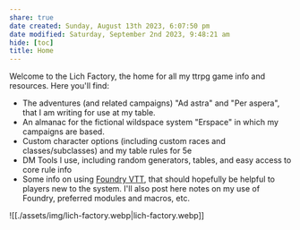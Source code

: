 ```yaml
---
share: true
date created: Sunday, August 13th 2023, 6:07:50 pm
date modified: Saturday, September 2nd 2023, 9:48:21 am
hide: [toc]
title: Home
---
```


Welcome to the Lich Factory, the home for all my ttrpg game info and resources.  Here you'll find:

- The adventures (and related campaigns) "Ad astra" and "Per aspera", that I am writing for use at my table. 
- An almanac for the fictional wildspace system "Erspace" in which my campaigns are based. 
- Custom character options (including custom races and classes/subclasses) and my table rules for 5e
- DM Tools I use, including random generators, tables, and easy access to core rule info 
- Some info on using [Foundry VTT](https://foundryvtt.com), that should hopefully be helpful to players new to the system. I'll also post here notes on my use of Foundry, preferred modules and macros, etc. 

![[./assets/img/lich-factory.webp|lich-factory.webp]]